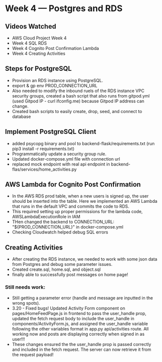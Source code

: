 # Week 4 — Postgres and RDS

## Videos Watched
- AWS Cloud Project Week 4
- Week 4 SQL RDS
- Week 4 Cognito Post Confirmation Lambda
- Week 4 Creating Activities

## Steps for PostgreSQL
- Provision an RDS instance using PostgreSQL. 
- export & gp env PROD_CONNECTION_URL
- Also needed to modify the inbound ruels of the RDS instance VPC security groups, created a bash script that also runs from gitpod.yml (used Gitpod IP - curl ifconfig.me) because Gitpod IP address can change. 
- Created bash scripts to easily create, drop, seed, and connect to database

## Implement PostgreSQL Client
- added psycopg binary and pool to backend-flask/requirements.txt (run pip3 install -r requirements.txt)
- Programmatically update a security group rule. 
- Updated docker-compose.yml file with connection url
- replaced mock endpoint with real api endpoint in backend-flas/services/home_activities.py

## AWS Lambda for Cognito Post Confirmation
- In the AWS RDS prod table, when a new users is signed up, the user should be inserted into the table. Here we implemented an AWS Lambda that runs in the default VPC and commits the code to RDS. 
- This required setting up proper permissions for the lambda code, AWSLambdaExecutionRole in IAM
- THen changed the backend to CONNECTION_URL: "${PROD_CONNECTION_URL}" in docker-compose.yml
- Checking Cloudwatch helped debug SQL errors

## Creating Activities
- After creating the RDS instance, we needed to work with some json data from Postgres and debug some parameter issues. 
- Created create.sql, home.sql, and object.sql 
- finally able to successfully post messages on home page!
  

### Still needs work:
- Still getting a parameter error (handle and message are inputted in the wrong spots). 
- 3.20 - Fixed bugs!  Updated Activity Form component on pages/HomeFeedPage.js in frontend to pass the user_handle prop, updated the fetch request body to include the user_handle in components/ActivityForm.js, and assigned the user_handle variable following the other variables format in app.py api/activities route. All working now and posts are displaying correctly when signed in as user!!!  
- These changes ensured the the user_handle prop is passed correctly and included in the fetch request.  The server can now retrieve it from the request payload!
